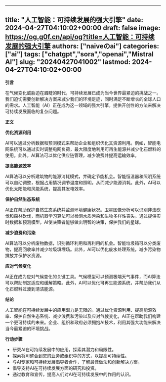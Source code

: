 
---
title: "人工智能：可持续发展的强大引擎"
date: 2024-04-27T04:10:02+00:00
draft: false
image: https://og.g0f.cn/api/og?title=人工智能：可持续发展的强大引擎
authors: ["naiveのai"]
categories: ["ai"]
tags: ["chatgpt","sora","openai","Mistral AI"]
slug: "20240427041002"
lastmod: 2024-04-27T04:10:02+00:00
---
**引言**

在气候变化威胁迫在眉睫的时代，可持续发展已成为当今世界最紧迫的挑战之一。我们迫切需要创新解决方案来减少我们的环境足迹，同时满足不断增长的全球人口的需求。人工智能（AI）正在成为这一领域的强大引擎，提供开创性的方法来解决可持续发展面临的复杂问题。

**正文**

**优化资源利用**

AI可以通过分析数据和预测模式来帮助企业和组织优化其资源利用。例如，智能电网系统可以通过实时调整电网负荷，最大限度地利用可再生能源并减少化石燃料的使用。此外，AI算法可以优化供应链管理，减少浪费并提高运输效率。

**提高能源效率**

AI算法可以分析建筑物的能源消耗模式，并确定节能机会。智能恒温器和照明系统可以自动调整，根据占用情况调节温度和照明，从而减少能源消耗。此外，AI可以优化太阳能和风能系统，提高其发电效率。

**保护自然生态系统**

AI正在帮助保护自然生态系统并监测环境健康状况。卫星图像分析可以识别非法砍伐和森林砍伐，而机器学习算法可以检测水质污染和生物多样性丧失。通过提供实时数据和预测模型，AI使决策者能够做出明智的决策，保护我们的星球。

**减少浪费和污染**

AI算法可以分析废物数据，识别循环利用和再利用的机会。智能垃圾箱可以分类废物，提高回收率并减少垃圾填埋场。此外，AI可以优化废水处理系统，减少污染物排放并保护水资源。

**应对气候变化**

AI正在成为应对气候变化的关键工具。气候模型可以预测极端天气事件，而AI算法可以帮助制定适应和缓解策略。此外，AI可以优化可再生能源系统，并帮助我们从化石燃料过渡到清洁能源。

**结论**

人工智能在可持续发展中的应用潜力是无限的。通过优化资源利用、提高能源效率、保护自然生态系统、减少浪费和污染以及应对气候变化，AI正在帮助我们构建一个更可持续的未来。企业、组织和政府必须拥抱AI技术，利用其强大功能来解决当今最紧迫的环境挑战。

**行动步骤**

* 研究AI在可持续发展中的应用，探索其潜力和局限性。
* 探索将AI整合到您的业务或组织中的方式，以提高可持续性。
* 与AI专家和可持续发展倡导者合作，了解最佳做法和创新解决方案。
* 倡导支持AI在可持续发展方面的研究和投资。
* 通过教育和宣传，提高人们对AI在可持续发展中的作用的认识。
